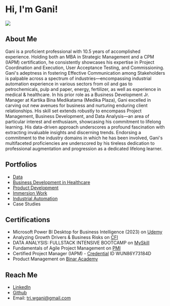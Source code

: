 # Hi, I'm Gani!

![](../square.png)

## About Me

Gani is a proficient professional with 10.5 years of accomplished experience. Holding both an MBA in Strategic Management and a CPM (IAPM) certification, he consistently showcases his expertise in Project Coordination and Execution, User Acceptance Testing, and Commissioning. Gani's adeptness in fostering Effective Communication among Stakeholders is palpable across a spectrum of industries—encompassing industrial automation experience in various sectors from oil and gas to petrochemicals, pulp and paper, energy, fertilizer, as well as experience in medical & healthcare. In his prior role as a Business Development Jr. Manager at Kartika Bina Medikatama (Medika Plaza), Gani excelled in carving out new avenues for business and nurturing enduring client relationships. His skill set extends robustly to encompass Project Management, Business Development, and Data Analysis—an area of particular interest and enthusiasm, showcasing his commitment to lifelong learning. His data-driven approach underscores a profound fascination with extracting invaluable insights and discerning trends. Endorsing a commitment to the industry domains in which he has been involved, Gani's multifaceted proficiencies are underscored by his tireless dedication to professional augmentation and progression as a dedicated lifelong learner.

## Portfolios
- [Data](https://triwgani.github.io/Data/)
- [Business Development in Healthcare](https://triwgani.github.io/BusDev/)
- [Product Development](https://triwgani.github.io/Product/)
- [Immersion Work](https://triwgani.github.io/Immersion/)
- [Industrial Automation](https://triwgani.github.io/Automation/)
- Case Studies

## Certifications
- Microsoft Power BI Desktop for Business Intelligence (2023) on [Udemy](https://www.udemy.com/certificate/UC-0764b02f-a488-455b-8190-8e2e7861fb37/)
- Analyzing Growth Drivers & Business Risks on [CFI](https://credentials.corporatefinanceinstitute.com/e0d4f66d-6dc0-407d-b9df-05a3543330c4)
- DATA ANALYSIS: FULLSTACK INTENSIVE BOOTCAMP on [MySkill](https://storage.googleapis.com/myskill-v2-certificates/bootcamp-7LjO9hbxJCmeoIxbGYBb/8Zlr4195exaiVlWHpxnn8YEJtMG2-B6EsxJflcTJFURSGlZHM.pdf)
- Fundamentals of Agile Project Management on [PMI](https://www.credly.com/badges/09671fc9-8e25-4ad3-9a8f-c2ab9830ee8c/public_url)
- Certified Project Manager (IAPM) - [Credential](https://www.iapm.net/en/service/certificate-validation/) ID WUN86Y73184D
- Product Management on [Binar Academy](https://drive.google.com/file/d/1DMaxFilWn0Pzv-4Hpt-JQU1Y_HnxiDox/view)

## Reach Me
- [LinkedIn](https://www.linkedin.com/in/triwulunggani/)
- [Github](https://github.com/triwgani)
- Email: tri.wgani@gmail.com
